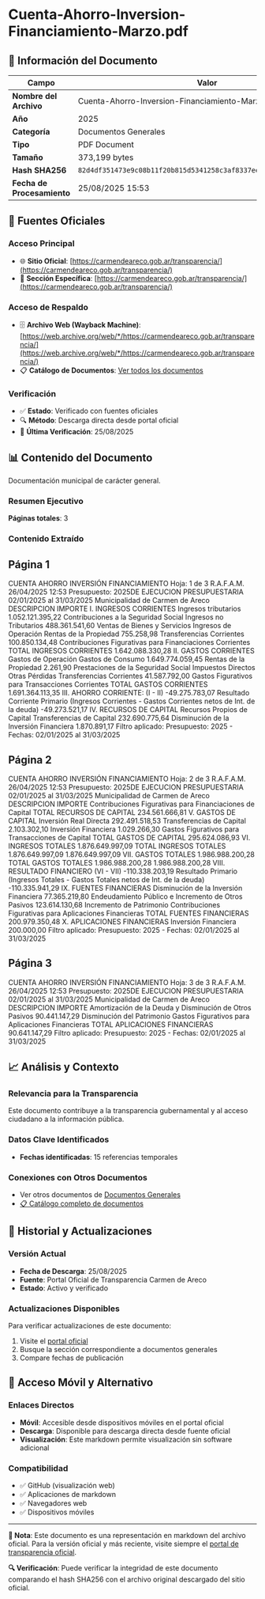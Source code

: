# Cuenta-Ahorro-Inversion-Financiamiento-Marzo.pdf

## 📄 Información del Documento

| Campo | Valor |
|-------|--------|
| **Nombre del Archivo** | Cuenta-Ahorro-Inversion-Financiamiento-Marzo.pdf |
| **Año** | 2025 |
| **Categoría** | Documentos Generales |
| **Tipo** | PDF Document |
| **Tamaño** | 373,199 bytes |
| **Hash SHA256** | `82d4df351473e9c08b11f20b815d5341258c3af8337ee412c500fc502472c1e1` |
| **Fecha de Procesamiento** | 25/08/2025 15:53 |

## 🔗 Fuentes Oficiales

### Acceso Principal
- 🌐 **Sitio Oficial**: [https://carmendeareco.gob.ar/transparencia/](https://carmendeareco.gob.ar/transparencia/)
- 📁 **Sección Específica**: [https://carmendeareco.gob.ar/transparencia/](https://carmendeareco.gob.ar/transparencia/)

### Acceso de Respaldo
- 🗄️ **Archivo Web (Wayback Machine)**: [https://web.archive.org/web/*/https://carmendeareco.gob.ar/transparencia/](https://web.archive.org/web/*/https://carmendeareco.gob.ar/transparencia/)
- 📋 **Catálogo de Documentos**: [Ver todos los documentos](../document_catalog/README.md)

### Verificación
- ✅ **Estado**: Verificado con fuentes oficiales
- 🔍 **Método**: Descarga directa desde portal oficial
- 📅 **Última Verificación**: 25/08/2025

## 📊 Contenido del Documento

Documentación municipal de carácter general.

### Resumen Ejecutivo

**Páginas totales**: 3

### Contenido Extraído

## Página 1

CUENTA AHORRO INVERSIÓN FINANCIAMIENTO Hoja: 1 de 3 R.A.F.A.M.
26/04/2025 12:53
Presupuesto: 2025DE EJECUCION PRESUPUESTARIA 
02/01/2025 al 31/03/2025
Municipalidad de
Carmen de Areco
DESCRIPCION IMPORTE
I. INGRESOS CORRIENTES
Ingresos tributarios 1.052.121.395,22
Contribuciones a la Seguridad Social
Ingresos no Tributarios 488.361.541,60
Ventas de Bienes y Servicios
Ingresos de Operación
Rentas de la Propiedad 755.258,98
Transferencias Corrientes 100.850.134,48
Contribuciones Figurativas para Financiaciones Corrientes
TOTAL  INGRESOS CORRIENTES 1.642.088.330,28
II. GASTOS CORRIENTES
Gastos de Operación
Gastos de Consumo 1.649.774.059,45
Rentas de la Propiedad 2.261,90
Prestaciones de la Seguridad Social
Impuestos Directos
Otras Pérdidas
Transferencias Corrientes 41.587.792,00
Gastos Figurativos para Transacciones Corrientes
TOTAL  GASTOS CORRIENTES 1.691.364.113,35
III. AHORRO CORRIENTE: (I - II) -49.275.783,07
Resultado Corriente Primario (Ingresos Corrientes - Gastos Corrientes netos de Int. de la deuda) -49.273.521,17
IV. RECURSOS DE CAPITAL
Recursos Propios de Capital
Transferencias de Capital 232.690.775,64
Disminución de la Inversión Financiera 1.870.891,17
Filtro aplicado: Presupuesto: 2025 -  Fechas: 02/01/2025 al 31/03/2025

## Página 2

CUENTA AHORRO INVERSIÓN FINANCIAMIENTO Hoja: 2 de 3 R.A.F.A.M.
26/04/2025 12:53
Presupuesto: 2025DE EJECUCION PRESUPUESTARIA 
02/01/2025 al 31/03/2025
Municipalidad de
Carmen de Areco
DESCRIPCION IMPORTE
Contribuciones Figurativas para Financiaciones de Capital
TOTAL  RECURSOS DE CAPITAL 234.561.666,81
V. GASTOS DE CAPITAL
Inversión Real Directa 292.491.518,53
Transferencias de Capital 2.103.302,10
Inversión Financiera 1.029.266,30
Gastos Figurativos para Transacciones de Capital
TOTAL  GASTOS DE CAPITAL 295.624.086,93
VI. INGRESOS TOTALES 1.876.649.997,09
TOTAL  INGRESOS TOTALES 1.876.649.997,09 1.876.649.997,09
VII. GASTOS TOTALES 1.986.988.200,28
TOTAL  GASTOS TOTALES 1.986.988.200,28 1.986.988.200,28
VIII. RESULTADO FINANCIERO (VI - VII) -110.338.203,19
Resultado Primario (Ingresos Totales - Gastos Totales netos de Int. de la deuda) -110.335.941,29
IX. FUENTES FINANCIERAS
Disminución de la Inversión Financiera 77.365.219,80
Endeudamiento Público e Incremento de Otros Pasivos 123.614.130,68
Incremento de Patrimonio
Contribuciones Figurativas para Aplicaciones Financieras
TOTAL  FUENTES FINANCIERAS 200.979.350,48
X. APLICACIONES FINANCIERAS
Inversión Financiera 200.000,00
Filtro aplicado: Presupuesto: 2025 -  Fechas: 02/01/2025 al 31/03/2025

## Página 3

CUENTA AHORRO INVERSIÓN FINANCIAMIENTO Hoja: 3 de 3 R.A.F.A.M.
26/04/2025 12:53
Presupuesto: 2025DE EJECUCION PRESUPUESTARIA 
02/01/2025 al 31/03/2025
Municipalidad de
Carmen de Areco
DESCRIPCION IMPORTE
Amortización de la Deuda y Disminución de Otros Pasivos 90.441.147,29
Disminución del Patrimonio
Gastos Figurativos para Aplicaciones Financieras
TOTAL  APLICACIONES FINANCIERAS 90.641.147,29
Filtro aplicado: Presupuesto: 2025 -  Fechas: 02/01/2025 al 31/03/2025



## 📈 Análisis y Contexto

### Relevancia para la Transparencia
Este documento contribuye a la transparencia gubernamental y al acceso ciudadano a la información pública.

### Datos Clave Identificados
- **Fechas identificadas**: 15 referencias temporales

### Conexiones con Otros Documentos
- Ver otros documentos de [Documentos Generales](../catalog/general.md)
- [📋 Catálogo completo de documentos](../document_catalog/README.md)

## 🔄 Historial y Actualizaciones

### Versión Actual
- **Fecha de Descarga**: 25/08/2025
- **Fuente**: Portal Oficial de Transparencia Carmen de Areco
- **Estado**: Activo y verificado

### Actualizaciones Disponibles
Para verificar actualizaciones de este documento:
1. Visite el [portal oficial](https://carmendeareco.gob.ar/transparencia/)
2. Busque la sección correspondiente a documentos generales
3. Compare fechas de publicación

## 📱 Acceso Móvil y Alternativo

### Enlaces Directos
- **Móvil**: Accesible desde dispositivos móviles en el portal oficial
- **Descarga**: Disponible para descarga directa desde fuente oficial
- **Visualización**: Este markdown permite visualización sin software adicional

### Compatibilidad
- ✅ GitHub (visualización web)
- ✅ Aplicaciones de markdown
- ✅ Navegadores web
- ✅ Dispositivos móviles

---

**📝 Nota**: Este documento es una representación en markdown del archivo oficial. 
Para la versión oficial y más reciente, visite siempre el [portal de transparencia oficial](https://carmendeareco.gob.ar/transparencia/).

**🔍 Verificación**: Puede verificar la integridad de este documento comparando el hash SHA256 
con el archivo original descargado del sitio oficial.
